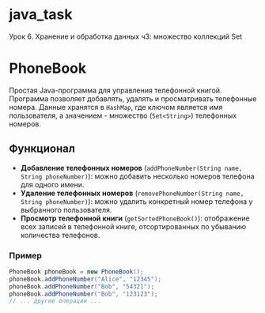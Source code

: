 # java_task
Урок 6. Хранение и обработка данных ч3: множество коллекций Set 

# PhoneBook

Простая Java-программа для управления телефонной книгой. Программа позволяет добавлять, удалять и просматривать телефонные номера. Данные хранятся в `HashMap`, где ключом является имя пользователя, а значением - множество (`Set<String>`) телефонных номеров.

## Функционал

- **Добавление телефонных номеров** (`addPhoneNumber(String name, String phoneNumber)`): можно добавить несколько номеров телефона для одного имени.
- **Удаление телефонных номеров** (`removePhoneNumber(String name, String phoneNumber)`): можно удалить конкретный номер телефона у выбранного пользователя.
- **Просмотр телефонной книги** (`getSortedPhoneBook()`): отображение всех записей в телефонной книге, отсортированных по убыванию количества телефонов.

### Пример

```java
PhoneBook phoneBook = new PhoneBook();
phoneBook.addPhoneNumber("Alice", "12345");
phoneBook.addPhoneNumber("Bob", "54321");
phoneBook.addPhoneNumber("Bob", "123123");
// ... другие операции ...

